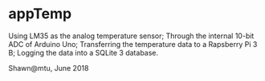 # appTemp
Using LM35 as the analog temperature sensor;
Through the internal 10-bit ADC of Arduino Uno;
Transferring the temperature data to a Rapsberry Pi 3 B;
Logging the data into a SQLite 3 database.

Shawn@mtu, June 2018
